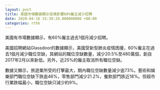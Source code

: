 ```yaml
---
layout: post
title: 美國市場數據顯示疫情影響60%僱主減少招聘
date: 2020-04-16 15:39:29.000000000 +08:00
categories: rthk
---
```


美國有市場數據顯示，有60%僱主過去1個月減少招聘。

美國招聘網站Glassdoor的數據顯示，美國受新型肺炎疫情困擾，60%僱主在過去1個月減少職位空缺，其網站的職位空缺數量，減少20.5%至480萬個，創自2017年2月以來新低。另外，近25%的僱主取消所有職位空缺。

數據又顯示，旅遊業所受的打擊最大，期內職位空缺數量減少逾73%。藝術和娛樂部門職位空缺下跌逾46%，零售部門減少21.2%，餐飲部門跌近18%。但超市行業跌幅最小，職位空缺只減少約9%。
